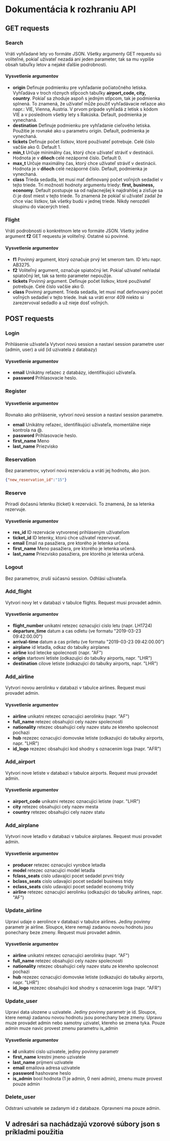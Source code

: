 # Dokumentácia k rozhraniu API

## GET requests
### Search
Vráti vyhľadané lety vo formáte JSON.
Všetky argumenty GET requestu sú voliteľné, pokiaľ užívateľ nezadá ani jeden parameter, tak sa mu vypíše obsah tabuľky letov a nejaké ďalšie podrobnosti.
#### Vysvetlenie argumentov
- **origin** Definuje podmienku pre vyhľadanie počiatočného letiska. Vyhľadáva v troch rôznych stĺpcoch tabuľky **airport_code, city, country**. Pokiaľ sa zhoduje aspoň s jedným stĺpcom, tak je podmienka splnená. To znamená, že užívateľ může použiť vyhľadávacie reťazce ako napr.: VIE, Vienna, Austria. V prvom prípade vyhľadá z letisk s kódom VIE a v poslednom všetky lety s Rakúska. Default, podmienka je vynechaná.
- **destination** Definuje podmienku pre vyhľadanie cieľového letiska. Použitie je rovnaké ako u parametru origin. Default, podmienka je vynechaná.
- **tickets** Definuje počet lístkov, ktoré používateľ potrebuje. Celé číslo vačšie ako 0. Default 1.
- **min_t** Určuje minimálny čas, ktorý chce užívateľ stráviť v destinácii. Hodnota je v **dňoch** celé nezáporné číslo. Default 0.
- **max_t** Určuje maximálny čas, ktorý chce užívateľ stráviť v destinácii. Hodnota je v **dňoch** celé nezáporné číslo. Default, podmienka je vynechaná.
- **class** Trieda sedadla, let musí mať definovaný počet voľných sedadiel v tejto triede. Tri
možnosti hodnoty argumentu triedy: **first, business, economy**. Default postupuje sa od najlacnejšej k najdrahšej a zisťuje sa či je dosť miest v tejto triede. To znamená že pokiaľ si užívateľ zadal že chce viac lístkov, tak všetky budú v jednej triede. Nikdy nerozdelí skupinu do viacerých tried.


### Flight
Vráti podrobnosti o konkrétnom lete vo formáte JSON.
Všetky jedine argument **f2** GET requestu je voliteľný. Ostatné sú povinné.
#### Vysvetlenie argumentov
- **f1** Povinný argument, ktorý označuje prvý let smerom tam. ID letu napr. AB3275.
- **f2** Voliteľný argument, označuje spiatočný let. Pokiaľ užívateľ nehladal spiatočný let, tak sa tento parameter nepoužije.
- **tickets** Povinný argument. Definuje počet lístkov, ktoré používateľ potrebuje. Celé číslo vačšie ako 0.
- **class** Povinný argument. Trieda sedadla, let musí mať definovaný počet voľných sedadiel v tejto triede. Inak sa vráti error 409 niekto si zarezervoval sedadlo a už nieje dosť voľných.

## POST requests
### Login
Prihlásenie užívateľa
Vytvorí novú session a nastaví session parametre user (admin, user) a uid (id uzivatela z databazy)
#### Vysvetlenie argumentov
- **email** Unikátny reťazec z databázy, identifikujúci užívateľa.
- **password** Prihlasovacie heslo.
### Register
#### Vysvetlenie argumentov
Rovnako ako prihlásenie, vytvorí novú session a nastaví session parametre.
- **email** Unikátny reťazec, identifikujúci užívateľa, momentálne nieje kontrola na @.
- **password** Prihlasovacie heslo.
- **first_name** Meno
- **last_name** Priezvisko
### Reservation
Bez parametrov, vytvorí novú rezerváciu a vráti jej hodnotu, ako json. 
```json
{"new_reservation_id":"15"}
```
### Reserve
Priradí dočasnú letenku (ticket) k rezervácii. To znamená, že sa letenka rezervuje.
#### Vysvetlenie argumentov
- **res_id** ID rezervácie vytvorenej prihláseným užívateľom
- **ticket_id** ID letenky, ktorú chce užívateľ rezervovať.
- **email** Email na pasažiera, pre ktorého je letenka určená.
- **first_name** Meno pasažiera, pre ktorého je letenka určená.
- **last_name** Priezvisko pasažiera, pre ktorého je letenka určená.
### Logout
Bez parametrov, zruší súčasnú session. Odhlási užívateľa.
### Add_flight
Vytvori novy let v databazi v tabulce flights. Request musi provadet admin.
#### Vysvetlenie argumentov
- **flight_number** unikatni retezec oznacujici cislo letu (napr. LH1724)
- **departure_time** datum a cas odletu (ve formatu "2019-03-23 09:42:00.00")
- **arrival-time** datum a cas priletu (ve formatu "2019-03-23 09:42:00.00")
- **airplane** id letadla, odkaz do tabulky airplanes
- **airline** kod letecke spolecnosti (napr. "AF")
- **origin** startovni letiste (odkazujici do tabulky airports, napr. "LHR")
- **destination** cilove letiste (odkazujici do tabulky airports, napr. "LHR")
### Add_airline
Vytvori novou aerolinku v databazi v tabulce airlines. Request musi provadet admin.
#### Vysvetlenie argumentov
- **airline** unikatni retezec oznacujici aerolinku (napr. "AF")
- **full_name** retezec obsahujici cely nazev spolecnosti
- **nationality** retezec obsahujici cely nazev statu ze ktereho spolecnost pochazi
- **hub** rezezec oznacujici domovske letiste (odkazujici do tabulky airports, napr. "LHR")
- **id_logo** rezezec obsahujici kod shodny s oznacenim loga (napr. "AFR")
### Add_airport
Vytvori nove letiste v databazi v tabulce airports. Request musi provadet admin.
#### Vysvetlenie argumentov
- **airport_code** unikatni retezec oznacujici letiste (napr. "LHR")
- **city** retezec obsahujici cely nazev mesta
- **country** retezec obsahujici cely nazev statu
### Add_airplane
Vytvori nove letadlo v databazi v tabulce airplanes. Request musi provadet admin.
#### Vysvetlenie argumentov
- **producer** retezec oznacujici vyrobce letadla
- **model** retezec oznacujici model letadla
- **fclass_seats** cislo udavajici pocet sedadel prvni tridy
- **bclass_seats** cislo udavajici pocet sedadel business tridy
- **eclass_seats** cislo udavajici pocet sedadel economy tridy
- **airline** retezec oznacujici aerolinku (odkazujici do tabulky airlines, napr. "AF")
### Update_airline
Upravi udaje o aerolince v databazi v tabulce airlines. Jediny povinny parametr je airline.
Sloupce, ktere nemaji zadanou novou hodnotu jsou ponechany beze zmeny.
Request musi provadet admin.
#### Vysvetlenie argumentov
- **airline** unikatni retezec oznacujici aerolinku (napr. "AF")
- **full_name** retezec obsahujici cely nazev spolecnosti
- **nationality** retezec obsahujici cely nazev statu ze ktereho spolecnost pochazi
- **hub** rezezec oznacujici domovske letiste (odkazujici do tabulky airports, napr. "LHR")
- **id_logo** rezezec obsahujici kod shodny s oznacenim loga (napr. "AFR")
### Update_user
Upravi data ulozene u uzivatele. Jediny povinny parametr je id. Sloupce, ktere nemaji
zadanou novou hodnotu jsou ponechany beze zmeny. Upravu muze provadet admin nebo samotny
uzivatel, ktereho se zmena tyka. Pouze admin muze navic provest zmenu parametru is_admin
#### Vysvetlenie argumentov
- **id** unikatni cislo uzivatele, jediny povinny parametr
- **first_name** krestni jmeno uzivatele
- **last_name** prijmeni uzivatele
- **email** emailova adresa uzivatele
- **password** hashovane heslo
- **is_admin** bool hodnota (1 je admin, 0 neni admin), zmenu muze provest pouze admin
### Delete_user
Odstrani uzivatele se zadanym id z databaze. Opravneni ma pouze admin.

## V adresári sa nachádzajú vzorové súbory json s príkladmi použitia
